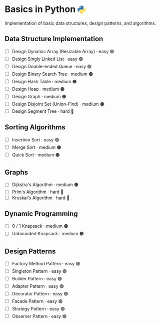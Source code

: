 # Basics in Python <img src="../../assets/pythonLogo.png" alt="Python logo" style="height: 1em; vertical-align: sub;">


Implementation of basic data structures, design patterns, and algorithms.

## Data Structure Implementation
- [ ] Design Dynamic Array (Resizable Array) · easy 🟢
- [ ] Design Singly Linked List · easy 🟢
- [ ] Design Double-ended Queue · easy 🟢
- [ ] Design Binary Search Tree · medium 🟠
- [ ] Design Hash Table · medium 🟠
- [ ] Design Heap · medium 🟠
- [ ] Design Graph · medium 🟠
- [ ] Design Disjoint Set (Union-Find) · medium 🟠
- [ ] Design Segment Tree · hard 🔴

## Sorting Algorithms
- [ ] Insertion Sort · easy 🟢
- [ ] Merge Sort · medium 🟠
- [ ] Quick Sort · medium 🟠

## Graphs
- [ ] Dijkstra's Algorithm · medium 🟠
- [ ] Prim's Algorithm · hard 🔴
- [ ] Kruskal's Algorithm · hard 🔴

## Dynamic Programming
- [ ] 0 / 1 Knapsack · medium 🟠
- [ ] Unbounded Knapsack · medium 🟠

## Design Patterns
- [ ] Factory Method Pattern · easy 🟢
- [ ] Singleton Pattern · easy 🟢
- [ ] Builder Pattern · easy 🟢
- [ ] Adapter Pattern · easy 🟢
- [ ] Decorator Pattern · easy 🟢
- [ ] Facade Pattern · easy 🟢
- [ ] Strategy Pattern · easy 🟢
- [ ] Observer Pattern · easy 🟢